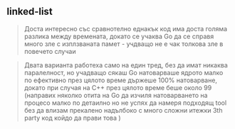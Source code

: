 ## linked-list
> Доста интересно със сравнотелно еднакък код има доста голяма разлика между времената, докато се учаква Go да се справя много зле с изплзваната памет - учдващо не е чак толкова зле в повечето случаи 

>Двата варианта работеха само на един тред, без да имат никаква паралелност, но учадващо сякаш Go натоварваше ядрото малко по ефективно през цялото време държеше 100% натоварване, докато при случая на C++ през цялото време беше около 99 
(направих няколко отита на Go да изчиля натоварването на процесо малко по детаилно но не успях да намеря подходящ tool без да влизам прекалено надълбоко с много сложни итежки 3th party код койдо да прави това )